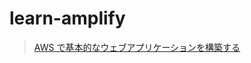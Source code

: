 # learn-amplify

> [AWS で基本的なウェブアプリケーションを構築する](https://aws.amazon.com/jp/getting-started/hands-on/build-web-app-s3-lambda-api-gateway-dynamodb)

